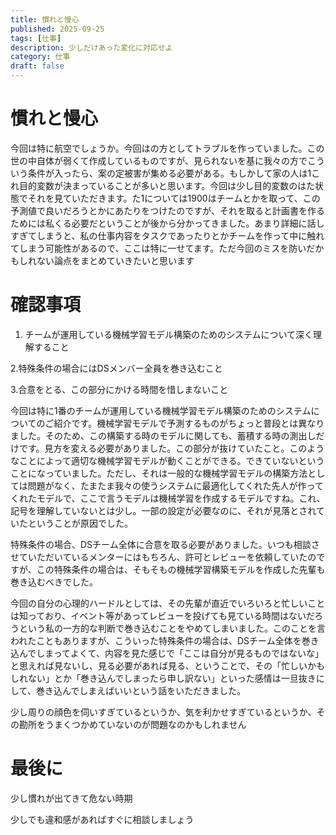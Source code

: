 ```yaml
---
title: 慣れと慢心
published: 2025-09-25
tags: [仕事]
description: 少しだけあった変化に対応せよ
category: 仕事
draft: false
---
```

# 慣れと慢心

今回は特に航空でしょうか。今回はの方としてトラブルを作っていました。この世の中自体が弱くて作成しているものですが、見られないを基に我々の方でこういう条件が入ったら、案の定被害が集める必要がある。もしかして家の人は1これ目的変数が決まっていることが多いと思います。今回は少し目的変数のはた状態でそれを見ていただきます。た1については1900はチームとかを取って、この予測値で良いだろうとかにあたりをつけたのですが、それを取ると計画書を作るためには私くる必要だということが後から分かってきました。あまり詳細に話しすぎてしまうと、私の仕事内容をタスクであったりとかチームを作って中に触れてしまう可能性があるので、ここは特に一せてます。ただ今回のミスを防いだかもしれない論点をまとめていきたいと思います


# 確認事項
  
1. チームが運用している機械学習モデル構築のためのシステムについて深く理解すること

2.特殊条件の場合にはDSメンバー全員を巻き込むこと

3.合意をとる、この部分にかける時間を惜しまないこと


今回は特に1番のチームが運用している機械学習モデル構築のためのシステムについてのご紹介です。機械学習モデルで予測するものがちょっと普段とは異なりました。そのため、この構築する時のモデルに関しても、蓄積する時の測出しだけです。見方を変える必要がありました。この部分が抜けていたこと。このようなことによって適切な機械学習モデルが動くことができる。できていないということになっていました。ただし、それは一般的な機械学習モデルの構築方法としては問題がなく、たまたま我々の使うシステムに最適化してくれた先人が作ってくれたモデルで、ここで言うモデルは機械学習を作成するモデルですね。これ、記号を理解していないとは少し。一部の設定が必要なのに、それが見落とされていたということが原因でした。

特殊条件の場合、DSチーム全体に合意を取る必要がありました。いつも相談させていただいているメンターにはもちろん、許可とレビューを依頼していたのですが、この特殊条件の場合は、そもそもの機械学習構築モデルを作成した先輩も巻き込むべきでした。

今回の自分の心理的ハードルとしては、その先輩が直近でいろいろと忙しいことは知っており、イベント等があってレビューを投げても見ている時間はないだろうという私の一方的な判断で巻き込むことをやめてしまいました。このことを言われたこともありますが、こういった特殊条件の場合は、DSチーム全体を巻き込んでしまってよくて、内容を見た感じで「ここは自分が見るものではないな」と思えれば見ないし、見る必要があれば見る、ということで、その「忙しいかもしれない」とか「巻き込んでしまったら申し訳ない」といった感情は一旦抜きにして、巻き込んでしまえばいいという話をいただきました。

少し周りの顔色を伺いすぎているというか、気を利かせすぎているというか、その勘所をうまくつかめていないのが問題なのかもしれません

# 最後に

少し慣れが出てきて危ない時期

少しでも違和感があればすぐに相談しましょう
